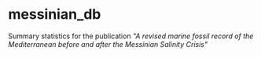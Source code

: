 # messinian_db

Summary statistics for the publication _"A revised marine fossil record of the Mediterranean before and after the Messinian Salinity Crisis"_